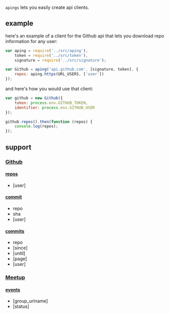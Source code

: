 `apings` lets you easily create api clients.

## example

here's an example of a client for the Github api that lets you download repo
information for any user:

```js
var aping = require('../src/aping'),
    token = require('../src/token'),
    signature = require('../src/signature');

var Github = aping('api.github.com', [signature, token], {
    repos: aping.https(URL_USERS, ['user'])
});
```

and here's how you would use that client:

```js
var github = new Github({
    token: process.env.GITHUB_TOKEN,
    identifier: process.env.GITHUB_USER
});

github.repos().then(function (repos) {
    console.log(repos);
});
```

## support

### [Github](https://developer.github.com/v3/)

#### [repos](https://developer.github.com/v3/repos/)

* [user]

#### [commit](https://developer.github.com/v3/repos/commits/#get-a-single-commit)

* repo
* sha
* [user]

#### [commits](https://developer.github.com/v3/repos/commits/)

* repo
* [since]
* [until]
* [page]
* [user]

### [Meetup](http://www.meetup.com/meetup_api/)

#### [events](http://www.meetup.com/meetup_api/docs/2/events/)

* [group_urlname]
* [status]
